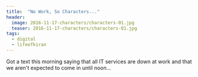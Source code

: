 ```yaml
---
title:  "No Work, So Characters..."
header:
  image: 2016-11-17-characters/characters-01.jpg
  teaser: 2016-11-17-characters/characters-01.jpg
tags: 
  - digital
  - lifeofkiran
---
```


Got a text this morning saying that all IT services are down at work and that we aren't expected to come in until noon...
